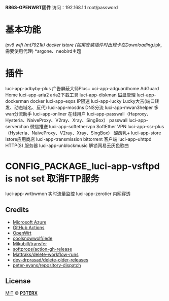 **R86S-OPENWRT固件**
访问：192.168.1.1 root/password
# 基本功能
*ipv6
*wifi (mt7921k)
*docker
*istore (如果安装插件时出现卡在Downloading****.ipk,需要使用代理)
*argone、neobird主题
# 插件
luci-app-adbyby-plus  广告屏蔽大师Plus+
uci-app-adguardhome  AdGuard Home
luci-app-aria2  aria2下载工具
luci-app-diskman  磁盘管理
luci-app-dockerman  docker
luci-app-eqos  IP限速
luci-app-lucky  Lucky大吉(端口转发、动态域名、反代)
luci-app-mosdns  DNS分流
luci-app-mwan3helper 多wan分流助手
luci-app-onliner  在线用户
luci-app-passwall（Haproxy、Hysteria、NaiveProxy、V2ray、Xray、SingBox） passwall
luci-app-serverchan  微信推送
luci-app-softethervpn  SoftEther VPN
luci-app-ssr-plus（Hysteria、NaiveProxy、V2ray、Xray、SingBox） 酸酸乳+
luci-app-store  Istore应用商店
luci-app-transmission  bittorrent 客户端
luci-app-uhttpd   HTTP(S) 服务器
luci-app-unblockmusic  解锁网易云灰色歌曲
# CONFIG_PACKAGE_luci-app-vsftpd is not set  取消FTP服务
luci-app-wrtbwmon  实时流量监控
luci-app-zerotier  内网穿透

## Credits

- [Microsoft Azure](https://azure.microsoft.com)
- [GitHub Actions](https://github.com/features/actions)
- [OpenWrt](https://github.com/openwrt/openwrt)
- [coolsnowwolf/lede](https://github.com/coolsnowwolf/lede)
- [Mikubill/transfer](https://github.com/Mikubill/transfer)
- [softprops/action-gh-release](https://github.com/softprops/action-gh-release)
- [Mattraks/delete-workflow-runs](https://github.com/Mattraks/delete-workflow-runs)
- [dev-drprasad/delete-older-releases](https://github.com/dev-drprasad/delete-older-releases)
- [peter-evans/repository-dispatch](https://github.com/peter-evans/repository-dispatch)

## License

[MIT](https://github.com/P3TERX/Actions-OpenWrt/blob/main/LICENSE) © [**P3TERX**](https://p3terx.com)
